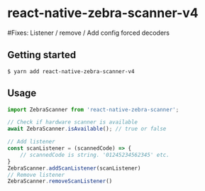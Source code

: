 # react-native-zebra-scanner-v4

#Fixes: Listener / remove / Add config forced decoders

## Getting started

`$ yarn add react-native-zebra-scanner-v4`

## Usage
```javascript
import ZebraScanner from 'react-native-zebra-scanner';

// Check if hardware scanner is available
await ZebraScanner.isAvailable(); // true or false

// Add listener
const scanListener = (scannedCode) => {
	// scannedCode is string. '01245234562345' etc.
}
ZebraScanner.addScanListener(scanListener)
// Remove listener
ZebraScanner.removeScanListener()
```
  
